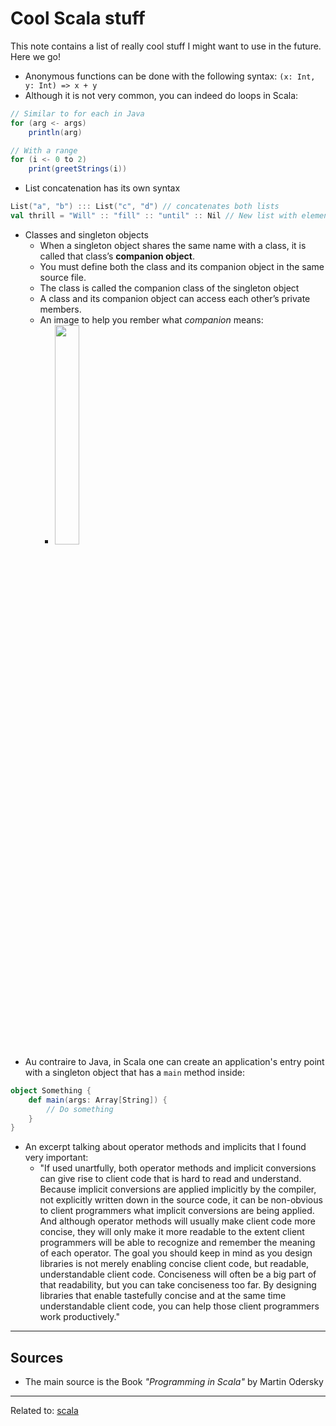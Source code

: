 # Cool Scala stuff
This note contains a list of really cool stuff I might want to use in the future. Here we go!

* Anonymous functions can be done with the following syntax: `(x: Int, y: Int) => x + y`
* Although it is not very common, you can indeed do loops in Scala:
```Scala
// Similar to for each in Java
for (arg <- args) 
	println(arg)

// With a range
for (i <- 0 to 2) 
	print(greetStrings(i))
```
* List concatenation has its own syntax
```Scala
List("a", "b") ::: List("c", "d") // concatenates both lists
val thrill = "Will" :: "fill" :: "until" :: Nil // New list with elements: ["Will", "fill", "until"]
```
* Classes and singleton objects
	* When a singleton object shares the same name with a class, it is called that class’s **companion object**. 
	* You must define both the class and its companion object in the same source file. 
	* The class is called the companion class of the singleton object
	* A class and its companion object can access each other’s private members.
	* An image to help you rember what *companion* means:
		* <img src="https://www.akc.org/wp-content/uploads/2017/11/Portuguese-Podengo-standing-in-three-quarter-view.jpg" width="30%">
* Au contraire to Java, in Scala one can create an application's entry point with a singleton object that has a `main` method inside:
```Scala
object Something { 
	def main(args: Array[String]) { 
		// Do something
	} 
}
```
* An excerpt talking about operator methods and implicits that I found very important: 
	* "If used unartfully, both operator methods and implicit conversions can give rise to client code that is hard to read and understand. Because implicit conversions are applied implicitly by the compiler, not explicitly written down in the source code, it can be non-obvious to client programmers what implicit conversions are being applied. And although operator methods will usually make client code more concise, they will only make it more readable to the extent client programmers will be able to recognize and remember the meaning of each operator. 
	  The goal you should keep in mind as you design libraries is not merely enabling concise client code, but readable, understandable client code. Conciseness will often be a big part of that readability, but you can take conciseness too far. By designing libraries that enable tastefully concise and at the same time understandable client code, you can help those client programmers work productively."


---

## Sources
* The main source is the Book *"Programming in Scala"* by Martin Odersky

---

Related to: [scala](scala)